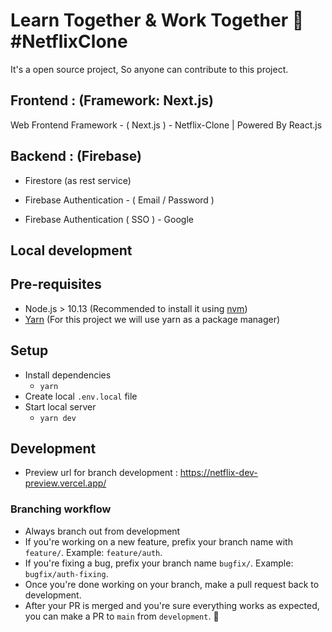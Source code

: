 # Learn Together & Work Together 🥳 #NetflixClone

It's a open source project, So anyone can contribute to this project.

## Frontend : (Framework: Next.js)

Web Frontend Framework - ( Next.js ) - Netflix-Clone | Powered By React.js

## Backend : (Firebase)

- Firestore (as rest service)

- Firebase Authentication - ( Email / Password )

- Firebase Authentication ( SSO ) - Google

## Local development

## Pre-requisites

- Node.js > 10.13 (Recommended to install it using [nvm](https://github.com/nvm-sh/nvm#install--update-script))
- [Yarn](https://yarnpkg.com/getting-started/install) (For this project we will use yarn as a package manager)

## Setup

- Install dependencies
  - `yarn`
- Create local `.env.local` file
- Start local server
  - `yarn dev`

## Development

- Preview url for branch development : <https://netflix-dev-preview.vercel.app/>

### Branching workflow

- Always branch out from development
- If you're working on a new feature, prefix your branch name with `feature/`. Example: `feature/auth`.
- If you're fixing a bug, prefix your branch name `bugfix/`. Example: `bugfix/auth-fixing`.
- Once you're done working on your branch, make a pull request back to development.
- After your PR is merged and you're sure everything works as expected, you can make a PR to `main` from `development`. 🎉

